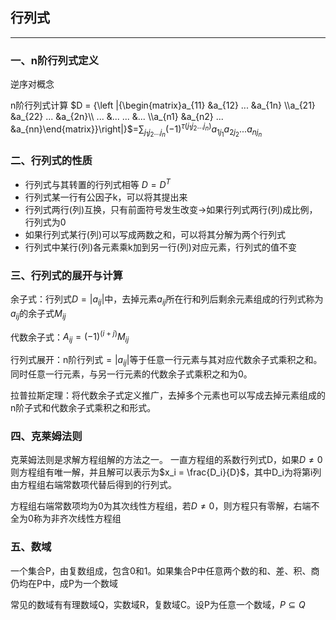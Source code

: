 ## 行列式
---

### 一、n阶行列式定义

逆序对概念

n阶行列式计算
$D = {\left |{\begin{matrix}a_{11} &a_{12} ... &a_{1n} \\a_{21} &a_{22} ... &a_{2n}\\ ... &... ... &... \\a_{n1} &a_{n2} ... &a_{nn}\end{matrix}}\right|}$=${\sum_{j_1j_2...j_n}(-1)^{\tau(j_1j_2...j_n)}a_{1j_1}a_{2j_2}...a_{nj_n}}$

### 二、行列式的性质

- 行列式与其转置的行列式相等 $D=D^T$
- 行列式某一行有公因子k，可以将其提出来
- 行列式两行(列)互换，只有前面符号发生改变->如果行列式两行(列)成比例，行列式为0
- 如果行列式某行(列)可以写成两数之和，可以将其分解为两个行列式
- 行列式中某行(列)各元素乘k加到另一行(列)对应元素，行列式的值不变


### 三、行列式的展开与计算

余子式：行列式$D=|a_{ij}|$中，去掉元素$a_{ij}$所在行和列后剩余元素组成的行列式称为$a_{ij}$的余子式$M_{ij}$

代数余子式：$A_{ij}=(-1)^{(i+j)}M_{ij}$

行列式展开：n阶行列式$=|a_{ij}|$等于任意一行元素与其对应代数余子式乘积之和。同时任意一行元素，与另一行元素的代数余子式乘积之和为0。

拉普拉斯定理：将代数余子式定义推广，去掉多个元素也可以写成去掉元素组成的n阶子式和代数余子式乘积之和形式。


### 四、克莱姆法则

克莱姆法则是求解方程组解的方法之一。
一直方程组的系数行列式D，如果$D\neq0$则方程组有唯一解，并且解可以表示为$x_i = \frac{D_i}{D}$，其中D_i为将第i列由方程组右端常数项代替后得到的行列式。

方程组右端常数项均为0为其次线性方程组，若$D\neq0$，则方程只有零解，右端不全为0称为非齐次线性方程组

### 五、数域

一个集合P，由复数组成，包含0和1。如果集合P中任意两个数的和、差、积、商仍均在P中，成P为一个数域

常见的数域有有理数域Q，实数域R，复数域C。设P为任意一个数域，$P{\subseteq}Q$

